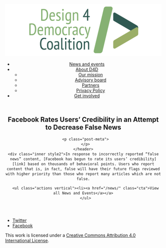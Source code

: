 <!DOCTYPE html>
<html lang="en_US"><head>
  <meta charset="utf-8">
  <meta http-equiv="X-UA-Compatible" content="IE=edge">
  <meta name="viewport" content="width=device-width, initial-scale=1">
  <link rel="apple-touch-icon" sizes="180x180" href="/assets/favicon/apple-touch-icon.png">
  <link rel="icon" type="image/png" sizes="32x32" href="/assets/favicon/favicon-32x32.png">
  <link rel="icon" type="image/png" sizes="16x16" href="/assets/favicon/favicon-16x16.png">
  <link rel="manifest" href="/site.webmanifest">
  <link rel="mask-icon" href="/assets/favicon/safari-pinned-tab.svg" color="#5bbad5">
  <meta name="msapplication-TileColor" content="#00aba9">
  <meta name="theme-color" content="#ffffff">

  
  <!-- Begin Jekyll SEO tag v2.4.0 -->
<title>Facebook Rates Users’ Credibility in an Attempt to Decrease False News | D4D Coalition</title>
<meta name="generator" content="Jekyll v3.7.3" />
<meta property="og:title" content="Facebook Rates Users’ Credibility in an Attempt to Decrease False News" />
<meta property="og:locale" content="en_US" />
<meta name="description" content="In response to incorrectly reported “false news” content, Facebook has begun to rate its users’ credibility based on thousands of behavioral points. Users who report content that is, in fact, false will have their future flags reviewed with higher priority than those who report many articles which are not false." />
<meta property="og:description" content="In response to incorrectly reported “false news” content, Facebook has begun to rate its users’ credibility based on thousands of behavioral points. Users who report content that is, in fact, false will have their future flags reviewed with higher priority than those who report many articles which are not false." />
<link rel="canonical" href="https://d4dcoalition.org/news/Facebook-Rates-Users-Credibility-in-an-Attempt-to-Decrease-False-News.html" />
<meta property="og:url" content="https://d4dcoalition.org/news/Facebook-Rates-Users-Credibility-in-an-Attempt-to-Decrease-False-News.html" />
<meta property="og:site_name" content="D4D Coalition" />
<meta property="og:type" content="article" />
<meta property="article:published_time" content="2018-08-21T00:00:00-04:00" />
<meta name="twitter:card" content="summary" />
<meta name="twitter:site" content="@design4dem" />
<meta name="google-site-verification" content="" />
<script type="application/ld+json">
{"description":"In response to incorrectly reported “false news” content, Facebook has begun to rate its users’ credibility based on thousands of behavioral points. Users who report content that is, in fact, false will have their future flags reviewed with higher priority than those who report many articles which are not false.","@type":"BlogPosting","url":"https://d4dcoalition.org/news/Facebook-Rates-Users-Credibility-in-an-Attempt-to-Decrease-False-News.html","publisher":{"@type":"Organization","logo":{"@type":"ImageObject","url":"https://d4dcoalition.org/assets/img/logos/d4d-logo.png"}},"headline":"Facebook Rates Users’ Credibility in an Attempt to Decrease False News","dateModified":"2018-08-21T00:00:00-04:00","datePublished":"2018-08-21T00:00:00-04:00","mainEntityOfPage":{"@type":"WebPage","@id":"https://d4dcoalition.org/news/Facebook-Rates-Users-Credibility-in-an-Attempt-to-Decrease-False-News.html"},"@context":"http://schema.org"}</script>
<!-- End Jekyll SEO tag -->

  <link rel="stylesheet" href="/tarteaucitron/css/tarteaucitron.css">
  <link rel="stylesheet" href="/assets/main.css">

  <link type="application/atom+xml" rel="alternate" href="https://d4dcoalition.org/feed.xml" title="D4D Coalition" />

</head>
<body>
  <!-- Wrapper -->
  <div id="wrapper"><header class="" role="banner" id="header">
    <!-- Logo -->
    <div class="logo">
      <a class="site-title" rel="author" href="/"><img src="/assets/img/d4d-logo.png" alt="D4D Coalition" /></a>
    </div><!-- to do: figure out how to manage dropdown -->
      <!-- Nav -->
      <nav id="nav"><ul><li class="current">
            <a class="page-link" href="/news/">
              News and events
            </a></li><li class="">
            <a class="page-link icon fa-angle-down" href="/areas-focus/">
              About D4D
            </a><ul><li>
                  <a href="/areas-focus/">
                    Our mission
                  </a>
              </li><li>
                  <a href="/advisory-board/">
                    Advisory board
                  </a>
              </li><li>
                  <a href="/tech-supporting-partners/">
                    Partners
                  </a>
              </li><li>
                  <a href="/privacy-policy.html">
                    Privacy Policy
                  </a>
              </li></ul></li><li class="">
            <a class="page-link" href="/join-us/">
              Get involved
            </a></li></ul></nav></header>
<section class="main alt event" aria-label="Content">
    <header>
      <h2 class="post-title">Facebook Rates Users’ Credibility in an Attempt to Decrease False News</h2>
      

      <p class="post-meta">
      </p>
    </header>
    <div class="inner style2">In response to incorrectly reported “false news” content, [Facebook has begun to rate its users’ credibility][link] based on thousands of behavioral points. Users who report content that is, in fact, false will have their future flags reviewed with higher priority than those who report many articles which are not false.

[link]: https://www.washingtonpost.com/technology/2018/08/21/facebook-is-rating-trustworthiness-its-users-scale-zero-one/?utm_term=.87ea7ad92ed6


      <ul class="actions vertical"><li><a href="/news/" class="cta">View all News and Events</a></a>
      </ul>
  </div>
</section>
<footer id="footer" class="accent3">
  <ul class="icons">
    <li><a href="https://twitter.com/design4dem" class="icon alt fa-twitter"><span class="label">Twitter</span></a></li>
    <li><a href="https://www.facebook.com/Design4Democracy" class="icon alt fa-facebook"><span class="label">Facebook</span></a></li>
    <!--li><a href="#" class="icon alt fa-instagram"><span class="label">Instagram</span></a></li>
    <li><a href="#" class="icon alt fa-github"><span class="label">GitHub</span></a></li>
    <li><a href="#" class="icon alt fa-phone"><span class="label">Phone</span></a></li>
    <li><a href="#" class="icon alt fa-envelope-o"><span class="label">Email</span></a></li-->
  </ul>
  <p class="copyright">This work is licensed under a <a rel="license" href="http://creativecommons.org/licenses/by/4.0/">Creative Commons Attribution 4.0 International License</a>.</p>
</footer>
</div><!-- /wrapper -->
  <!-- Scripts -->
    <script src="/assets/js/scripts.min.js"></script><script src="/tarteaucitron/tarteaucitron.js"></script>
    <script type="text/javascript">
    (function($) {
      $(document).ready(function(){
        tarteaucitron.init({
          "hashtag": "#tarteaucitron", /* Automatically open the panel with the hashtag */
          "highPrivacy": false, /* disabling the auto consent feature on navigation? */
          "orientation": "top", /* the big banner should be on 'top' or 'bottom'? */
          "adblocker": false, /* Display a message if an adblocker is detected */
          "showAlertSmall": true, /* show the small banner on bottom right? */
          "cookieslist": true, /* Display the list of cookies installed ? */
          "removeCredit": false, /* remove the credit link? */
          //"cookieDomain": ".example.com" /* Domain name on which the cookie for the subdomains will be placed */
        });
      });
    })(jQuery);
    </script><script type="text/javascript">
  tarteaucitron.user.analyticsUa = 'UA-120811815-1';
  tarteaucitron.user.analyticsMore = function () { /* add here your optionnal ga.push() */ };
  (tarteaucitron.job = tarteaucitron.job || []).push('analytics');
</script></body>

</html>
